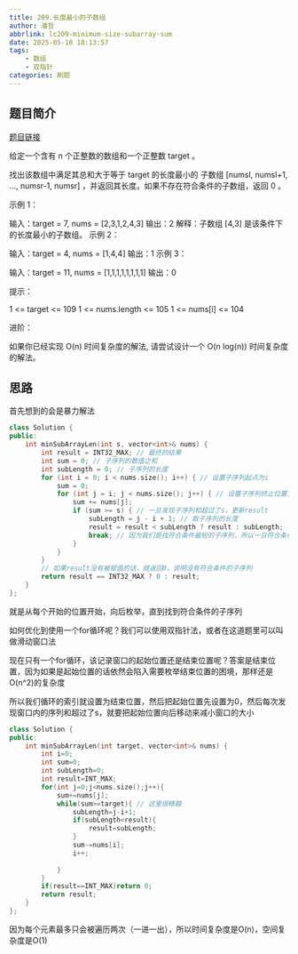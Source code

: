 ```yaml
---
title: 209.长度最小的子数组
author: 濬哲
abbrlink: lc209-minimum-size-subarray-sum
date: 2025-05-10 18:13:57
tags:
    - 数组
    - 双指针
categories: 刷题
---
```


## 题目简介
[题目链接](https://leetcode.cn/problems/minimum-size-subarray-sum/description/)

给定一个含有 n 个正整数的数组和一个正整数 target 。

找出该数组中满足其总和大于等于 target 的长度最小的 子数组 [numsl, numsl+1, ..., numsr-1, numsr] ，并返回其长度。如果不存在符合条件的子数组，返回 0 。

 

示例 1：

输入：target = 7, nums = [2,3,1,2,4,3]
输出：2
解释：子数组 [4,3] 是该条件下的长度最小的子数组。
示例 2：

输入：target = 4, nums = [1,4,4]
输出：1
示例 3：

输入：target = 11, nums = [1,1,1,1,1,1,1,1]
输出：0
 

提示：

1 <= target <= 109
1 <= nums.length <= 105
1 <= nums[i] <= 104
 

进阶：

如果你已经实现 O(n) 时间复杂度的解法, 请尝试设计一个 O(n log(n)) 时间复杂度的解法。

<!--more-->

## 思路
首先想到的会是暴力解法
```cpp
class Solution {
public:
    int minSubArrayLen(int s, vector<int>& nums) {
        int result = INT32_MAX; // 最终的结果
        int sum = 0; // 子序列的数值之和
        int subLength = 0; // 子序列的长度
        for (int i = 0; i < nums.size(); i++) { // 设置子序列起点为i
            sum = 0;
            for (int j = i; j < nums.size(); j++) { // 设置子序列终止位置为j
                sum += nums[j];
                if (sum >= s) { // 一旦发现子序列和超过了s，更新result
                    subLength = j - i + 1; // 取子序列的长度
                    result = result < subLength ? result : subLength;
                    break; // 因为我们是找符合条件最短的子序列，所以一旦符合条件就break
                }
            }
        }
        // 如果result没有被赋值的话，就返回0，说明没有符合条件的子序列
        return result == INT32_MAX ? 0 : result;
    }
};
```
就是从每个开始的位置开始，向后枚举，直到找到符合条件的子序列


如何优化到使用一个for循环呢？我们可以使用双指针法，或者在这道题里可以叫做滑动窗口法

现在只有一个for循环，该记录窗口的起始位置还是结束位置呢？答案是结束位置，因为如果是起始位置的话依然会陷入需要枚举结束位置的困境，那样还是O(n^2)的复杂度

所以我们循环的索引就设置为结束位置，然后把起始位置先设置为0，然后每次发现窗口内的序列和超过了s，就要把起始位置向后移动来减小窗口的大小
```cpp
class Solution {
public:
    int minSubArrayLen(int target, vector<int>& nums) {
        int i=0;
        int sum=0;
        int subLength=0;
        int result=INT_MAX;
        for(int j=0;j<nums.size();j++){
            sum+=nums[j];
            while(sum>=target){ // 这里很精髓
                subLength=j-i+1;
                if(subLength<result){
                    result=subLength;
                }
                sum-=nums[i];
                i++;
                
            }
        }
        if(result==INT_MAX)return 0;
        return result;
    }
};
```
因为每个元素最多只会被遍历两次（一进一出），所以时间复杂度是O(n)，空间复杂度是O(1)

